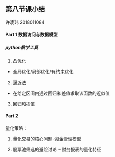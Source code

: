 ## 第八节课小结

许凌玮  2018011084



#### Part 1 数据访问与数据模型

##### python数学工具

1. 凸优化

- 全局优化/局部优化/有约束优化

2. 逼近法

- 在给定区间内通过回归和差值求取该函数的近似值
3.  回归和插值



#### Part 2

量化策略：

1. 量化交易的核心问题-资金管理模型

2. 股票池筛选的避险讨论 – 财务报表的量化特征








